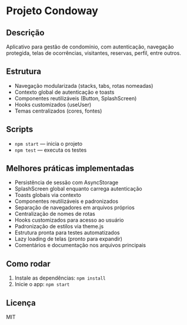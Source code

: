 # Projeto Condoway

## Descrição
Aplicativo para gestão de condomínio, com autenticação, navegação protegida, telas de ocorrências, visitantes, reservas, perfil, entre outros.

## Estrutura
- Navegação modularizada (stacks, tabs, rotas nomeadas)
- Contexto global de autenticação e toasts
- Componentes reutilizáveis (Button, SplashScreen)
- Hooks customizados (useUser)
- Temas centralizados (cores, fontes)

## Scripts
- `npm start` — inicia o projeto
- `npm test` — executa os testes

## Melhores práticas implementadas
- Persistência de sessão com AsyncStorage
- SplashScreen global enquanto carrega autenticação
- Toasts globais via contexto
- Componentes reutilizáveis e padronizados
- Separação de navegadores em arquivos próprios
- Centralização de nomes de rotas
- Hooks customizados para acesso ao usuário
- Padronização de estilos via theme.js
- Estrutura pronta para testes automatizados
- Lazy loading de telas (pronto para expandir)
- Comentários e documentação nos arquivos principais

## Como rodar
1. Instale as dependências: `npm install`
2. Inicie o app: `npm start`

## Licença
MIT
